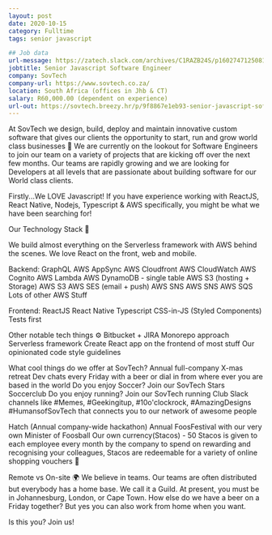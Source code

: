 ```yaml
---
layout: post
date: 2020-10-15
category: Fulltime
tags: senior javascript

## Job data
url-message: https://zatech.slack.com/archives/C1RAZB24S/p1602747125081500
jobtitle: Senior Javascript Software Engineer
company: SovTech
company-url: https://www.sovtech.co.za/
location: South Africa (offices in Jhb & CT)
salary: R60,000.00 (dependent on experience)
url-out: https://sovtech.breezy.hr/p/9f8867e1eb93-senior-javascript-software-engineer
---
```


At SovTech we design, build, deploy and maintain innovative custom software that gives our clients the opportunity to start, run and grow world class businesses :rocket: We are currently on the lookout for Software Engineers to join our team on a variety of projects that are kicking off over the next few months. Our teams are rapidly growing and we are looking for Developers at all levels that are passionate about building software for our World class clients.

Firstly...We LOVE Javascript! If you have experience working with ReactJS, React Native, Nodejs, Typescript & AWS specifically, you might be what we have been searching for!

Our Technology Stack :hamburger:

We build almost everything on the Serverless framework with AWS behind the scenes. We love React on the front, web and mobile.

Backend:
GraphQL
AWS AppSync
AWS Cloudfront
AWS CloudWatch
AWS Cognito
AWS Lambda
AWS DynamoDB - single table
AWS S3 (hosting + Storage)
AWS S3
AWS SES (email + push)
AWS SNS
AWS SNS
AWS SQS
Lots of other AWS Stuff

Frontend:
ReactJS
React Native
Typescript
CSS-in-JS (Styled Components)
Tests first

Other notable tech things :gear:
Bitbucket + JIRA
Monorepo approach
Serverless framework
Create React app on the frontend of most stuff
Our opinionated code style guidelines

What cool things do we offer at SovTech?
Annual full-company X-mas retreat
Dev chats every Friday with a beer or dial in from where ever you are based in the world
Do you enjoy Soccer? Join our SovTech Stars Soccerclub
Do you enjoy running? Join our SovTech running Club
Slack channels like #Memes, #Geekingitup, #10o'clockrock, #AmazingDesigns #HumansofSovTech that connects you to our network of awesome people

Hatch (Annual company-wide hackathon)
Annual FoosFestival with our very own Minister of Foosball
Our own currency(Stacos) - 50 Stacos is given to each employee every month by the company to spend on rewarding and recognising your colleagues, Stacos are redeemable for a variety of online shopping vouchers :money_mouth_face:

Remote vs On-site :earth_africa:
We believe in teams. Our teams are often distributed but everybody has a home base. We call it a Guild. At present, you must be in Johannesburg, London, or Cape Town. How else do we have a beer on a Friday together? But yes you can also work from home when you want.

Is this you? Join us!
